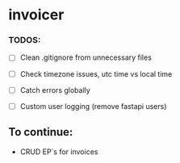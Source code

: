 # invoicer

### TODOS:
 - [ ] Clean .gitignore from unnecessary files
 - [ ] Check timezone issues, utc time vs local time
 - [ ] Catch errors globally
 - [ ] Custom user logging (remove fastapi users)


## To continue:
- CRUD EP`s for invoices
